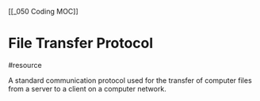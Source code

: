 [[_050 Coding MOC]]
# File Transfer Protocol
#resource 
 
 A standard communication protocol used for the transfer of computer files from a server to a client on a computer network.
